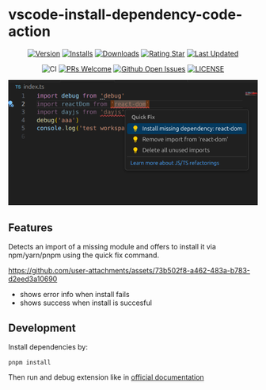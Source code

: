 # vscode-install-dependency-code-action

<div align="center">

[![Version](https://img.shields.io/visual-studio-marketplace/v/capaj.install-dependency-code-action)](https://marketplace.visualstudio.com/items/capaj.install-dependency-code-action/changelog) [![Installs](https://img.shields.io/visual-studio-marketplace/i/capaj.install-dependency-code-action)](https://marketplace.visualstudio.com/items?itemName=capaj.install-dependency-code-action) [![Downloads](https://img.shields.io/visual-studio-marketplace/d/capaj.install-dependency-code-action)](https://marketplace.visualstudio.com/items?itemName=capaj.install-dependency-code-action) [![Rating Star](https://img.shields.io/visual-studio-marketplace/stars/capaj.install-dependency-code-action)](https://marketplace.visualstudio.com/items?itemName=capaj.install-dependency-code-action&ssr=false#review-details) [![Last Updated](https://img.shields.io/visual-studio-marketplace/last-updated/capaj.install-dependency-code-action)](https://github.com/tjx666/install-dependency-code-action)

![CI](https://github.com/tjx666/install-dependency-code-action/actions/workflows/ci.yml/badge.svg) [![PRs Welcome](https://img.shields.io/badge/PRs-welcome-brightgreen.svg?style=flat)](http://makeapullrequest.com) [![Github Open Issues](https://img.shields.io/github/issues/tjx666/install-dependency-code-action)](https://github.com/tjx666/install-dependency-code-action/issues) [![LICENSE](https://img.shields.io/badge/license-Anti%20996-blue.svg?style=flat-square)](https://github.com/996icu/996.ICU/blob/master/LICENSE)

![screenshot](./assets/Screenshot%20from%202024-10-10%2002-48-40.png)

</div>

## Features

Detects an import of a missing module and offers to install it via npm/yarn/pnpm using the quick fix command.

https://github.com/user-attachments/assets/73b502f8-a462-483a-b783-d2eed3a10690

 - shows error info when install fails
 - shows success when install is succesful


## Development

Install dependencies by:

```shell
pnpm install
```


Then run and debug extension like in [official documentation](https://code.visualstudio.com/api/get-started/your-first-extension)
